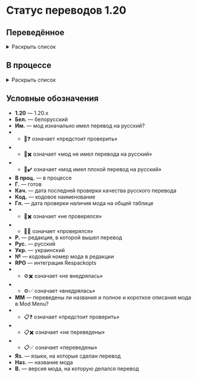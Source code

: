 # Статус переводов 1.20

## Переведённое

<details>
<summary>Раскрыть список</summary>

| Р.  | Наз. | Код. | В. | Яз. | 🗿 Им. | ✨ Кач. | 📰 Гл. | № | ⚙️ RPO | 📋 MM |
| --- | ---- | ---- | -- | --- | - | - | - | - | - | - |
| 1.0 | All the Fan Made Discs | all_the_fan_made_discs | 0.5.6 | Рус. г. | 🗿❓ | ✨✖️ | 📰✖️ | 1 | ⚙️✖️ | 📋❓ |
| 1.0 | Cloth Config API | cloth-config2 | 13.0.121 | Рус. г. | 🗿❓ | ✨✖️ | 📰✖️ | 2 | ⚙️✖️ | 📋❓ |
| 1.0 | e4mc | e4mc_minecraft | 4.0.1 | Рус. и укр. г. | 🗿❓ | ✨✖️ | 📰✖️ | 3 | ⚙️✖️ | 📋❓ |
| 1.0 | Endless Music | endless_music | 1.1 | Рус. г. | 🗿❓ | ✨✖️ | 📰✖️ | 4 | ⚙️✖️ | 📋❓ |
| 1.0 | Entity Culling | entityculling | 1.4.3.1 | Рус. г. | 🗿❓ | ✨✖️ | 📰✖️ | 5 | ⚙️✖️ | 📋❓ |
| 1.0 | Mica | mica | 1.0.1 | Рус. г. | 🗿❓ | ✨✖️ | 📰✖️ | 6 | ⚙️✖️ | 📋❓ |
| 1.0 | More Music Discs | morediscs | 33 | Рус. г. | 🗿❓ | ✨✖️ | 📰✖️ | 7 | ⚙️✖️ | 📋❓ |
| 1.0 | Thigh highs etc. | thigh_highs_etc | 1.0.4 | Рус. г. | 🗿✖️ | ✨✖️ | 📰✖️ | 8 | ⚙️✖️ | 📋❓ |
| 1.0 | Tool Stats | toolstats | 16.0.7 | Рус. г. | 🗿❓ | ✨✖️ | 📰✖️ | 1 | ⚙️✖️ | 📋❓ |
| 1.1 | Bad Wither No Cookie - Reloaded | bwncr | 3.17 | Рус. г. | 🗿❓ | ✨✖️ | 📰✖️ | 2 | ⚙️✖️ | 📋❓ |
| 1.1 | Clear Despawn | cleardespawn | 1.1.15 | Рус. г. | 🗿❓ | ✨✖️ | 📰✖️ | 3 | ⚙️✖️ | 📋❓ |
| 1.1 | Cosmetic Armor | cosmetic-armor | 1.4 | Рус. г. | 🗿❓ | ✨✖️ | 📰✖️ | 4 | ⚙️✖️ | 📋❓ |
| 1.1 | Enhanced Attack Indicator | enhanced_attack_indicator | 1.0.4 | Рус. г. | 🗿❓ | ✨✖️ | 📰✖️ | 5 | ⚙️✖️ | 📋❓ |
| 1.1 | Idwtialsimmoedm | idwtialsimmoedm | 0.3 | Рус. г. | 🗿❓ | ✨✖️ | 📰✖️ | 6 | ⚙️✖️ | 📋❓ |
| 1.1 | Make Bubbles Pop | make_bubbles_pop | 0.2 | Рус. г. | 🗿❓ | ✨✖️ | 📰✖️ | 7 | ⚙️✖️ | 📋❓ |
| 1.1 | Title Fixer | titlefixer | 1.0 | Рус. г. | 🗿❓ | ✨✖️ | 📰✖️ | 8 | ⚙️✖️ | 📋❓ |
| 1.2 | Additional Additions | additionaladditions | 6.1 | Рус. г. | 🗿❓ | ✨✖️ | 📰✖️ | 1 | ⚙️✖️ | 📋❓ |
| 1.2 | Cave Dweller | cave_dweller | 1.4.0 | Рус. г. | 🗿❓ | ✨✖️ | 📰✖️ | 2 | ⚙️✖️ | 📋❓ |
| 1.2 | Cave Dweller Evolved | cave_dweller | 1.4.0 | Рус. г. | 🗿❓ | ✨✖️ | 📰✖️ | 3 | ⚙️✖️ | 📋❓ |
| 1.2 | Chat Heads | chatheads | 0.10.32 | Рус. г. | 🗿❓ | ✨✖️ | 📰✖️ | 4 | ⚙️✖️ | 📋❓ |
| 1.2 | Full Brightness Toggle | fullbrightnesstoggle | 4.0 | Рус. г. | 🗿❓ | ✨✖️ | 📰✖️ | 5 | ⚙️✖️ | 📋❓ |
| 1.2 | LibJF | libjf-config-core | 3.14.3 | Рус. г. | 🗿❓ | ✨✖️ | 📰✖️ | 6 | ⚙️✖️ | 📋❓ |
| 1.2 | LibJF | libjf-config-network-v0 | 3.14.3 | Рус. г. | 🗿❓ | ✨✖️ | 📰✖️ | 6 | ⚙️✖️ | 📋❓ |
| 1.2 | LibJF | libjf-config-ui-tiny-testmod | 3.14.3 | Рус. г. | 🗿❓ | ✨✖️ | 📰✖️ | 6 | ⚙️✖️ | 📋❓ |
| 1.2 | LibJF | libjf-config-ui-tiny| 3.14.3 | Рус. г. | 🗿❓ | ✨✖️ | 📰✖️ | 6 | ⚙️✖️ | 📋❓ |
| 1.2 | LibJF | libjf-translate-v0 | 3.14.3 | Рус. г. | 🗿❓ | ✨✖️ | 📰✖️ | 6 | ⚙️✖️ | 📋❓ |
| 1.2 | Look | look | 1.0.1 | Рус. г. | 🗿✖️ | ✨✖️ | 📰✖️ | 7 | ⚙️✖️ | 📋❓ |
| 1.2 | Lycanthropy | lycanthropy | 1.1.0 | Рус. г. | 🗿❓ | ✨✖️ | 📰✖️ | 8 | ⚙️✖️ | 📋❓ |
| 1.2 | Respackopts | respackopts | 4.7.2 | Рус. г. | 🗿❓ | ✨✖️ | 📰✖️ | 1 | ⚙️✖️ | 📋❓ |
| 1.2 | SimplyStatus | simplystatus | 2.1 | Рус. г. | 🗿✖️ | ✨✅ 24.5.2024 | 📰✅ | 2 | ⚙️✖️ | 📋❓ |
| 1.2 | The Fellow Furries Mod | fellow_furries_mod | 1.0 | Рус. г. | 🗿❓ | ✨✖️ | 📰✖️ | 3 | ⚙️✖️ | 📋❓ |
| 1.3 | Animatica | animatica | 0.6 | Рус. г. | 🗿❓ | ✨✖️ | 📰✖️ | 4 | ⚙️✖️ | 📋❓ |
| 1.3 | Dynamic FPS | dynamic_fps | 3.4.4 | Рус. г. | 🗿❓ | ✨✖️ | 📰✖️ | 5 | ⚙️✖️ | 📋❓ |
| 1.3 | Fabric | fabric | 0.15.10, 0.97.8 | Рус. г. | 🗿✔️ | ✨✖️ | 📰✖️ | 6 | ⚙️✖️ | 📋❓ |
| 1.3 | Fabric | fabric-gamerule-test | 0.15.10, 0.97.8 | Рус. г. | 🗿✖️ | ✨✖️ | 📰✖️ | 6 | ⚙️✖️ | 📋❓ |
| 1.3 | Fabric | fabric-particles-v1-testmod | 0.15.10, 0.97.8 | Рус. г. | 🗿✖️ | ✨✖️ | 📰✖️ | 6 | ⚙️✖️ | 📋❓ |
| 1.3 | Fabric | fabric-registry-sync-v0 | 0.15.10, 0.97.8 | Рус. г. | 🗿❓ | ✨✖️ | 📰✖️ | 6 | ⚙️✖️ | 📋❓ |
| 1.3 | Fabric | fabric-resource-loader-v0 | 0.15.10, 0.97.8 | Рус. г. | 🗿✔️ | ✨✖️ | 📰✖️ | 6 | ⚙️✖️ | 📋❓ |
| 1.3 | FabricSkyBoxes | fabricskyboxes | 0.7.3 | Рус. и тат. г. | 🗿❓ | ✨✖️ | 📰✖️ | 7 | ⚙️✖️ | 📋❓ |
| 1.3 | FabricSkyBoxes Interop | fsb-interop | 1.3.6 build 52 | Рус. г. | 🗿✖️ | ✨✖️ | 📰✖️ | 8 | ⚙️✖️ | 📋❓ |
| 1.3 | Loqui | loqui | 0.2.0 | Рус. г. | 🗿✖️ | ✨✖️ | 📰✖️ | 1 | ⚙️✅ | 📋❓ |
| 1.3 | Mod Menu | modmenu | 9.2.0 beta 2 | Рус. г., тат. в проц. | 🗿✔️ | ✨✅ 23.5.2024 | 📰✅ | 2 | ⚙️✅ | 📋❓ |
| 1.4 | AppleSkin | appleskin | 3.0 | Рус. и бел. г. | 🗿✔️ | ✨✅ 8.5.2024 | 📰✅ | 3 | ⚙️✖️ | 📋❓ |
| 1.4 | Dark Mode Everywhere | darkmodeeverywhere | 1.2.2 | Рус. и бел. г. | 🗿✖️ | ✨✅ 8.5.2024 | 📰✅ | 4 | ⚙️✖️ | 📋❓ |
| 1.4 | Guardians Galore | guardiansgalore | 3.1 | Рус. г. | 🗿✖️ | ✨✅ 23.5.2024 | 📰✅ | 5 | ⚙️✖️ | 📋❓ |
| 1.4 | The Twilight Forest | twilightforest | 4.4.2276 | Рус. г. | 🗿✔️ | ✨✅ 24.5.2024 | 📰✅ | 6 | ⚙️✖️ | 📋❓ |
</details>

## В процессе

<details>
<summary>Раскрыть список</summary>

| Р.  | Наз. | Код. | В. | Яз. | 🗿 Им. | ✨ Кач. | 📰 Гл. | № | ⚙️ RPO | 📋 MM |
| --- | ---- | ---- | -- | --- | - | - | - | - | - | - |
| 1.4 | Adorn | adorn | 5.3 | Рус. в проц. | - | - | 23.5.2024 | 4 | ⚙️✖️ | 📋❓ |
| 1.4 | Applied Energistics 2 | appliedenergistics2 | 18.1.1 alpha | Рус. и тат. в проц. | - | - | - | 4 | ⚙️✖️ | 📋❓ |
| 1.4 | Botania | botania | 443 | Рус. в проц. | - | - | - | 4 | ⚙️✖️ | 📋❓ |
| 1.4 | Canvas Renderer | canvas | 20.2.2641 | Рус. в проц. | - | - | - | 4 | ⚙️✖️ | 📋❓ |
| 1.4 | Cobblemon | cobblemon | 1.4 | Рус. в проц. | - | - | - | 4 | ⚙️✖️ | 📋❓ |
| 1.4 | Delightful Creators | delightfulcreators | 1.1.8 | Рус. в проц. | - | - | - | 4 | ⚙️✖️ | 📋❓ |
| 1.4 | Embeddium++ | embeddiumplus | 1.2.7 | Рус. в проц. | - | - | - | 4 | ⚙️✖️ | 📋❓ |
| 1.4 | EMI | - | - | Рус. в проц. | - | - | - | 4 | ⚙️✖️ | 📋❓ |
| 1.4 | Enigmatic Legacy | enigmaticlegacy | 2.29.0 | Рус. в проц. | - | - | - | 4 | ⚙️✖️ | 📋❓ |
| 1.4 | Forge | forge | - | Рус. в проц. | - | - | - | 4 | ⚙️✖️ | 📋❓ |
| 1.4 | FTB Quests | ftbquests | 2001.4.2 | Рус. в проц. | Да | - | - | 4 | ⚙️✖️ | 📋❓ |
| 1.4 | Iris Shaders | iris | 1.4.17 | Рус. в проц. | - | - | - | 4 | ⚙️✖️ | 📋❓ |
| 1.4 | Iron's Spells 'n Spellbooks | irons_spellbooks | 3.1.4 | Рус. в проц. | - | - | - | 4 | ⚙️✖️ | 📋❓ |
| 1.4 | Just Enough Items | - | - | Рус. в проц. | - | - | - | 4 | ⚙️✖️ | 📋❓ |
| 1.4 | Kawaii Dishes | kawaiidishes | 1.11.1 | Рус. в проц. | - | - | - | 4 | ⚙️✖️ | 📋❓ |
| 1.4 | Mana and Artifice | mna | 3.0.0.14 | Рус. в проц. | - | - | 24.5.2024 | 4 | ⚙️✖️ | 📋❓ |
| 1.4 | MrCrayfish's Furniture Mod | - | - | Рус. в проц. | - | - | - | 4 | ⚙️✖️ | 📋❓ |
| 1.4 | Nature's Aura | naturesaura | 40.1 | Рус. в проц. | - | - | - | 4 | ⚙️✖️ | 📋❓ |
| 1.4 | NEEPMeat | meatweapons | 0.2.18-beta | Рус. в проц. | - | - | - | 4 | ⚙️✖️ | 📋❓ |
| 1.4 | NEEPMeat | neepmeat | 0.2.18-beta | Рус. в проц. | - | - | - | 4 | ⚙️✖️ | 📋❓ |
| 1.4 | Neighborly | neighborly | 1.1 | Рус. в проц. | - | - | - | 4 | ⚙️✖️ | 📋❓ |
| 1.4 | NeoForge | neoforge | 20.4 | Рус. в проц. | - | - | - | 4 | ⚙️✖️ | 📋❓ |
| 1.4 | Nevermore! | manic | 0.2.18-beta | Рус. в проц. | - | - | - | 4 | ⚙️✖️ | 📋❓ |
| 1.4 | Nevermore! | nucleus | 0.2.18-beta | Рус. в проц. | - | - | - | 4 | ⚙️✖️ | 📋❓ |
| 1.4 | Nevermore! | sanguine | 0.2.18-beta | Рус. в проц. | - | - | - | 4 | ⚙️✖️ | 📋❓ |
| 1.4 | Rats | rats | 8.1.2 | Рус. в проц. | - | - | - | 4 | ⚙️✖️ | 📋❓ |
| 1.4 | Roughly Enough Items | - | - | Рус. в проц. | - | - | - | 4 | ⚙️✖️ | 📋❓ |
| 1.4 | Sodium | sodium | 0.5.8 | Рус. в проц. | - | - | - | 4 | ⚙️✖️ | 📋❓ |
| 1.4 | Sodium Extra | sodium-extra | 0.5.4 | Рус. в проц. | - | - | - | 4 | ⚙️✖️ | 📋❓ |
| 1.4 | Tech Reborn | techreborn | 5.10.3 | Рус. в проц. | - | - | - | 4 | ⚙️✖️ | 📋❓ |
| 1.4 | ToroHealth Damage Indicators | - | - | Рус. в проц. | - | - | - | 4 | ⚙️✖️ | 📋❓ |
| 1.4 | Touhou Little Maid | touhou_little_maid | 1.1.4 | Рус. в проц. | - | - | - | 4 | ⚙️✖️ | 📋❓ |
| 1.4 | VoxelMap | - | - | Рус. в проц. | - | - | - | 4 | ⚙️✖️ | 📋❓ |
| 1.4 | Xaero's Minimap | - | - | Рус. в проц. | - | - | - | 4 | ⚙️✖️ | 📋❓ |
| 1.4 | Xenon | sodium | 0.3.11 | Рус. в проц. | - | - | - | 4 | ⚙️✖️ | 📋❓ |
| 1.4 | Xenon | xenon | 0.3.11 | Рус. в проц. | - | - | - | 4 | ⚙️✖️ | 📋❓ |
</details>

## Условные обозначения

* **1.20** — 1.20.x
* **Бел.** — белорусский
* **Им.** — мод изначально имел перевод на русский?
* * 🗿❓ означает «предстоит проверить»
* * 🗿✖️ означает «мод не имел перевода на русский»
* * 🗿✔️ означает «мод имел плохой перевод на русский»
* **В проц.** — в процессе
* **Г.** — готов
* **Кач.** — дата последней проверки качества русского перевода
* **Код.** — кодовое наименование
* **Гл.** — дата проверки наличия мода на общей таблице
* * 📰✖️ означает «не проверялся»
* * 📰✅ означает «проверялся»
* **Р.** — редакция, в которой вышел перевод
* **Рус.** — русский
* **Укр.** — украинский
* **№** — кодовый номер мода в редакции
* **RPO** — интеграция Respackopts
* * ⚙️✖️ означает «не внедрялась»
* * ⚙️✅ означает «внедрялась»
* **MM** — переведены ли названия и полное и короткое описания мода в Mod Menu?
* * 📋❓ означает «предстоит проверить»
* * 📋✖️ означает «не переведены»
* * 📋✅ означает «переведены»
* **Яз.** — языки, на которые сделан перевод
* **Наз.** — название мода
* **В.** — версия мода, на которую делался перевод